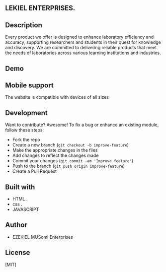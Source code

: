## LEKIEL ENTERPRISES.
## Description
Every product we offer is designed to enhance laboratory efficiency and accuracy, supporting researchers and students in their quest for knowledge and discovery. We are committed to delivering reliable products that meet the needs of laboratories across various learning institutions and industries.
## Demo


## Mobile support
The  website is compatible with devices of all sizes 
## Development
Want to contribute? Awesome!
To fix a bug or enhance an existing module, follow these steps:
- Fork the repo
- Create a new branch (`git checkout -b improve-feature`)
- Make the appropriate changes in the files
- Add changes to reflect the changes made
- Commit your changes (`git commit -am 'Improve feature'`)
- Push to the branch (`git push origin improve-feature`)
- Create a Pull Request
## Built with
-  HTML .
-  css .
-  JAVASCRIPT

## Author
- EZEKIEL MUSomi Enterprises

## License
[MIT]